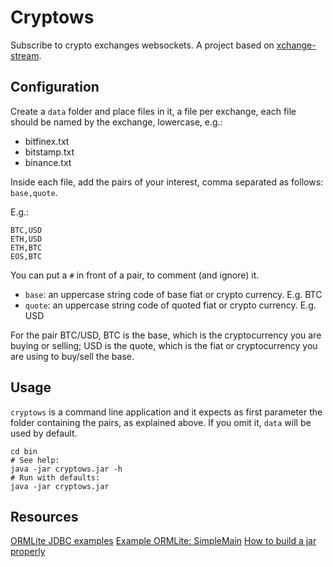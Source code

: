 # Cryptows

Subscribe to crypto exchanges websockets. A project based on [xchange-stream](https://github.com/bitrich-info/xchange-stream).

## Configuration

Create a `data` folder and place files in it, a file per exchange, each file should be named by the exchange, lowercase, e.g.:

- bitfinex.txt
- bitstamp.txt
- binance.txt

Inside each file, add the pairs of your interest, comma separated as follows: `base,quote`.

E.g.:

```
BTC,USD
ETH,USD
ETH,BTC
EOS,BTC
```

You can put a `#` in front of a pair, to comment (and ignore) it.

- `base`: an uppercase string code of base fiat or crypto currency. E.g. BTC
- `quote`: an uppercase string code of quoted fiat or crypto currency. E.g. USD

For the pair BTC/USD, BTC is the base, which is the cryptocurrency you are buying or selling; USD is the quote, which is the fiat or cryptocurrency you are using to buy/sell the base.

## Usage

`cryptows` is a command line application and it expects as first parameter the folder containing the pairs, as explained above. If you omit it, `data` will be used by default.

```
cd bin
# See help:
java -jar cryptows.jar -h
# Run with defaults:
java -jar cryptows.jar
```

## Resources

[ORMLite JDBC examples](http://ormlite.com/javadoc/ormlite-core/doc-files/ormlite_7.html#Examples)
[Example ORMLite: SimpleMain](https://github.com/j256/ormlite-jdbc/blob/master/src/test/java/com/j256/ormlite/examples/simple/SimpleMain.java)
[How to build a jar properly](https://stackoverflow.com/questions/1082580/how-to-build-jars-from-intellij-properly#answer-45303637)